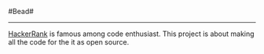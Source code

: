 #Bead#

----------


[HackerRank][1] is famous among code enthusiast. This project is about making all the code for the it as open source. 




  [1]: http://hackerrank.com
